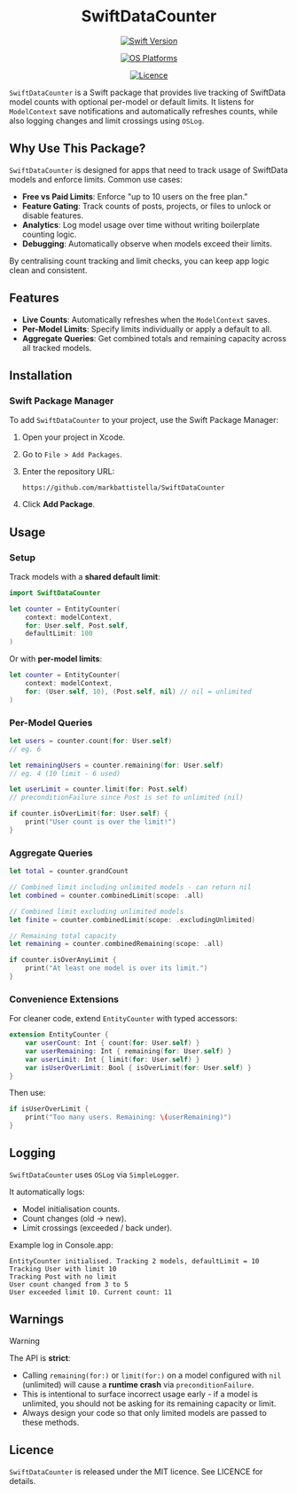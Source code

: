 <!-- markdownlint-disable MD033 MD041 -->
<div align="center">

# SwiftDataCounter

[![Swift Version][Shield1]](https://swiftpackageindex.com/markbattistella/SwiftDataCounter)

[![OS Platforms][Shield2]](https://swiftpackageindex.com/markbattistella/SwiftDataCounter)

[![Licence][Shield3]](https://github.com/markbattistella/SwiftDataCounter/blob/main/LICENSE)

</div>

`SwiftDataCounter` is a Swift package that provides live tracking of SwiftData model counts with optional per-model or default limits. It listens for `ModelContext` save notifications and automatically refreshes counts, while also logging changes and limit crossings using `OSLog`.

## Why Use This Package?

`SwiftDataCounter` is designed for apps that need to track usage of SwiftData models and enforce limits. Common use cases:

- **Free vs Paid Limits**: Enforce "up to 10 users on the free plan."
- **Feature Gating**: Track counts of posts, projects, or files to unlock or disable features.
- **Analytics**: Log model usage over time without writing boilerplate counting logic.
- **Debugging**: Automatically observe when models exceed their limits.

By centralising count tracking and limit checks, you can keep app logic clean and consistent.

## Features

- **Live Counts**: Automatically refreshes when the `ModelContext` saves.
- **Per-Model Limits**: Specify limits individually or apply a default to all.
- **Aggregate Queries**: Get combined totals and remaining capacity across all tracked models.

## Installation

### Swift Package Manager

To add `SwiftDataCounter` to your project, use the Swift Package Manager:

1. Open your project in Xcode.
1. Go to `File > Add Packages`.
1. Enter the repository URL:

    ```url
    https://github.com/markbattistella/SwiftDataCounter
    ```

1. Click **Add Package**.

## Usage

### Setup

Track models with a **shared default limit**:

```swift
import SwiftDataCounter

let counter = EntityCounter(
    context: modelContext,
    for: User.self, Post.self,
    defaultLimit: 100
)
```

Or with **per-model limits**:

```swift
let counter = EntityCounter(
    context: modelContext,
    for: (User.self, 10), (Post.self, nil) // nil = unlimited
)
```

### Per-Model Queries

```swift
let users = counter.count(for: User.self)
// eg. 6

let remainingUsers = counter.remaining(for: User.self)
// eg. 4 (10 limit - 6 used)

let userLimit = counter.limit(for: Post.self)
// preconditionFailure since Post is set to unlimited (nil)

if counter.isOverLimit(for: User.self) {
    print("User count is over the limit!")
}
```

### Aggregate Queries

```swift
let total = counter.grandCount

// Combined limit including unlimited models - can return nil
let combined = counter.combinedLimit(scope: .all)

// Combined limit excluding unlimited models
let finite = counter.combinedLimit(scope: .excludingUnlimited)

// Remaining total capacity
let remaining = counter.combinedRemaining(scope: .all)

if counter.isOverAnyLimit {
    print("At least one model is over its limit.")
}
```

### Convenience Extensions

For cleaner code, extend `EntityCounter` with typed accessors:

```swift
extension EntityCounter {
    var userCount: Int { count(for: User.self) }
    var userRemaining: Int { remaining(for: User.self) }
    var userLimit: Int { limit(for: User.self) }
    var isUserOverLimit: Bool { isOverLimit(for: User.self) }
}
```

Then use:

```swift
if isUserOverLimit {
    print("Too many users. Remaining: \(userRemaining)")
}
```

## Logging

`SwiftDataCounter` uses `OSLog` via `SimpleLogger`.

It automatically logs:

- Model initialisation counts.
- Count changes (old → new).
- Limit crossings (exceeded / back under).

Example log in Console.app:

```log
EntityCounter initialised. Tracking 2 models, defaultLimit = 10
Tracking User with limit 10
Tracking Post with no limit
User count changed from 3 to 5
User exceeded limit 10. Current count: 11
```

## Warnings

> [!WARNING]  
> The API is **strict**:
>
> - Calling `remaining(for:)` or `limit(for:)` on a model configured with `nil` (unlimited) will cause a **runtime crash** via `preconditionFailure`.  
> - This is intentional to surface incorrect usage early - if a model is unlimited, you should not be asking for its remaining capacity or limit.  
> - Always design your code so that only limited models are passed to these methods.  

## Licence

`SwiftDataCounter` is released under the MIT licence. See LICENCE for details.

[Shield1]: https://img.shields.io/endpoint?url=https%3A%2F%2Fswiftpackageindex.com%2Fapi%2Fpackages%2Fmarkbattistella%2FSwiftDataCounter%2Fbadge%3Ftype%3Dswift-versions

[Shield2]: https://img.shields.io/endpoint?url=https%3A%2F%2Fswiftpackageindex.com%2Fapi%2Fpackages%2Fmarkbattistella%2FSwiftDataCounter%2Fbadge%3Ftype%3Dplatforms

[Shield3]: https://img.shields.io/badge/Licence-MIT-white?labelColor=blue&style=flat
